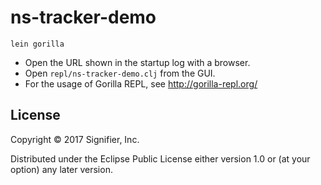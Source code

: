 # ns-tracker-demo

```
lein gorilla
```
* Open the URL shown in the startup log with a browser.
* Open `repl/ns-tracker-demo.clj` from the GUI. 
* For the usage of Gorilla REPL, see http://gorilla-repl.org/

## License

Copyright © 2017 Signifier, Inc.

Distributed under the Eclipse Public License either version 1.0 or (at
your option) any later version.
